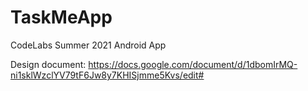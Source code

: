 # TaskMeApp
CodeLabs Summer 2021 Android App

Design document: https://docs.google.com/document/d/1dbomIrMQ-ni1sklWzclYV79tF6Jw8y7KHISjmme5Kvs/edit# 
